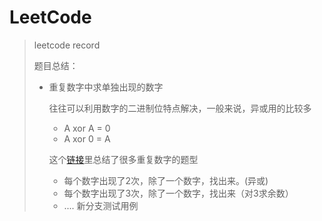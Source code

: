 # LeetCode
> leetcode record
>
> 题目总结：
>
> * 重复数字中求单独出现的数字
>
>   往往可以利用数字的二进制位特点解决，一般来说，异或用的比较多
>
>   - A xor A = 0
>   - A xor 0 = A
>
>   这个[链接](https://www.cnblogs.com/Kobe10/p/6306183.html)里总结了很多重复数字的题型
>
>   * 每个数字出现了2次，除了一个数字，找出来。(异或)
>   * 每个数字出现了3次，除了一个数字，找出来（对3求余数）
>   * ....
新分支测试用例
